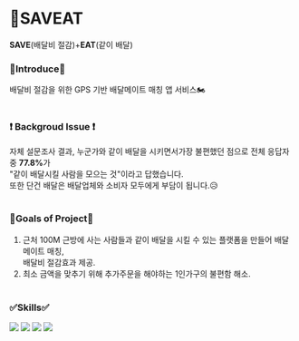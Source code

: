 # 🍤SAVEAT
<b>SAVE</b>(배달비 절감)+<b>EAT</b>(같이 배달)
### 🙌<b>Introduce</b>🙌
배달비 절감을 위한 GPS 기반 배달메이트 매칭 앱 서비스🏍
<br/><br/>

### ❗<b> Backgroud Issue</b> ❗
자체 설문조사 결과, 누군가와 같이 배달을 시키면서가장 불편했던 점으로 전체 응답자 중 <b>77.8%</b>가 <br/>"같이 배달시킬 사람을 모으는 것"이라고 답했습니다. <br/>또한 단건 배달은 배달업체와 소비자 모두에게 부담이 됩니다.😥
 <br/><br/>
 
 ### 🏅<b>Goals of Project</b>🏅
 1. 근처 100M 근방에 사는 사람들과 같이 배달을 시킬 수 있는 플랫폼을 만들어 배달메이트 매칭, <br/>배달비 절감효과 제공.
 2. 최소 금액을 맞추기 위해 추가주문을 해야하는 1인가구의 불편함 해소.
 <br/><br/>
 
 
<h3>✅Skills✅</h3>
<p style="display:inline"/><img src="https://img.shields.io/badge/Android-3DDC84?style=flat&logo=Android&logoColor=white"/>
<img src="https://img.shields.io/badge/Firebase-FFCA28?style=flat&logo=Firebase&logoColor=white"/>
<img src="https://img.shields.io/badge/Kotlin-7F52FF?style=flat&logo=Kotlin&logoColor=white"/>
<img src="https://img.shields.io/badge/Google Maps-4285F4?style=flat&logo=Google Maps&logoColor=white"/>
